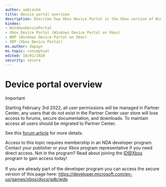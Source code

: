 ```yaml
---
author: aablackm
title: Device portal overview
description: Describe how Xbox Device Portal is the Xbox version of Windows Device Portal.
kindex:
- WindowsDevicePortal
- Xbox Device Portal (Windows Device Portal on Xbox)
- WDP (Windows Device Portal on Xbox)
- XDP (Xbox Device Portal)
ms.author: dapayn
ms.topic: conceptual
edited: 10/01/2020
security: secure
---
```


# Device portal overview
> [!IMPORTANT]
> Starting February 3rd 2022, all user permissions will be managed in Partner Center, any users that do not exist in the Partner Center user store will lose access to forums, secure documentation, and downloads. To maintain access all users should be migrated to Partner Center. <p></p>See this <a href="https://forums.xboxlive.com/articles/132187/breaking-change-user-access-for-forums-secure-docu.html">forum article</a> for more details.  

 Access to this topic requires membership in an NDA developer program. Contact your publisher or your Xbox program representative if you need direct access. Not in the program? Read about joining the <a href="https://www.xbox.com/Developers/id">ID@Xbox</a> program to gain access today!  <br/><br/>If you are already part of the developer program you can access the secure version of this page here: <a target="_blank" href="https://developer.microsoft.com/en-us/games/xbox/docs/gdk/wdp">https://developer.microsoft.com/en-us/games/xbox/docs/gdk/wdp</a>